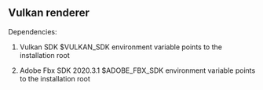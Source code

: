 Vulkan renderer
--------------

Dependencies:
1. Vulkan SDK
$VULKAN_SDK environment variable points to the installation root

2. Adobe Fbx SDK 2020.3.1
$ADOBE_FBX_SDK environment variable points to the installation root